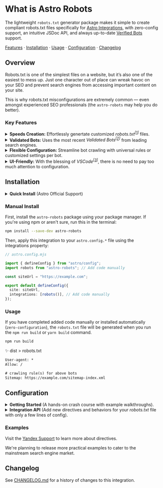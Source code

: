 # What is Astro Robots

The lightweight `robots.txt` generator package makes it simple to create compliant robots.txt files specifically for [Astro Integrations](https://astro.build/integrations/), with zero-config support, an intuitive JSDoc API, and always up-to-date [Verified Bots](https://radar.cloudflare.com/traffic/verified-bots) support.

[Features](#features) · [Installation](#installation) · [Usage](#usage) · [Configuration](#configuration) · [Changelog](/CHANGELOG.md)

## Overview

Robots.txt is one of the simplest files on a website, but it’s also one of the easiest to mess up. Just one character out of place can wreak havoc on your SEO and prevent search engines from accessing important content on your site.

This is why robots.txt misconfigurations are extremely common — even amongst experienced SEO professionals (the `astro-robots` may help you do better).

### Key Features

<details>
<summary><b>Speeds Creation:</b> Effortlessly genertate customized <i>robots.txt<sup>[<a href="https://www.rfc-editor.org/rfc/rfc9309.html" target="_blank">1</a>]</sup></i> files.</summary>
<br>

Just a few steps, our robot.txt generator allows you to easily create optimized and customized robots.txt files for your website.

- Conveniently manage bot access rules without coding.
- Supports setting crawling delay, allowing/blocking specified bots, etc.
- Smart automation to get optimized robots.txt without the hassle and guesswork.

<br>
</details>

<details>
<summary><b>Validated Bots:</b> Uses the most recent <i>Validated Bots<sup>[<a href="https://radar.cloudflare.com/traffic/verified-bots" target="_blank">2</a>]</sup></i> from leading search engines.</summary>
<br>

Stay ahead of the curve with the most up-to-date verified bot user-agents from search leaders like Google, Bing, Yahoo, Yandex, and Baidu.

- Uses latest verified bot user-agents from major search engines.
- Integrates real-world bot data to optimize for emerging bots.
- Saves time from manually tracking user-agent changes.

<br>
</details>

<details>
<summary><b>Flexible Configuration:</b> Streamline bot crawling with universal rules or customized settings per bot.</summary>
<br>

- Allows unified rule application OR customization per bot for flexibility
- Time-saving standardization is available but customization is also supported
- Full control whether through common or customized crawling rules.

<br>
</details>

<details>
<summary><b>UI-Friendly:</b> With the blessing of <i>VSCode<sup>[<a href="https://code.visualstudio.com/" target="_blank">3</a>]</sup></i>, there is no need to pay too much attention to configuration.</summary>
<br>

- VSCode integration means complex configs aren't required
- Streamlines process so users can concentrate on building

> For localization support, it is recommended that you install _Commment Translate<sup>[[3.1](https://marketplace.visualstudio.com/items?itemName=intellsmi.comment-translate)]</sup>_ for a better experience.

<br>
</details>

## Installation

<details>
<summary><b>Quick Install</b> (Astro Official Support)</summary><br>

Install the `astro-robots` package into any Astro project using your preferred package manager:

```sh
# Using NPM
$ npx astro add astro-robots

# Using Yarn
$ yarn astro add astro-robots

# Using PNPM
$ pnpx astro add astro-robots
```

<br>
</details>

### Manual Install

First, install the `astro-robots` package using your package manager. If you're using npm or aren't sure, run this in the terminal:

```sh
npm install --save-dev astro-robots
```

Then, apply this integration to your `astro.config.*` file using the integrations property:

```ts
// astro.config.mjs

import { defineConfig } from "astro/config";
import robots from "astro-robots"; // Add code manually

const siteUrl = "https://example.com";

export default defineConfig({
  site: siteUrl,
  integrations: [robots()], // Add code manually
});
```

### Usage

If you have completed added code manually or installed automatically (`zero-configuration`), the `robots.txt` file will be generated when you run the `npm run build` or `yarn build` command.

```sh
npm run build
```

✨ dist > robots.txt

```txt
User-agent: *
Allow: /

# crawling rule(s) for above bots
Sitemap: https://example.com/sitemap-index.xml
```

## Configuration

<details>

<summary><b>Getting Started</b> (A hands-on crash course with example walkthroughs).</summary><br>

To configure this integration, pass an object to the `robots()` function call in `astro.config.*` file.

```ts
const siteUrl = "https://example.com";

export default defineConfig({
  //...
  integrations: [
    robots({
      host: siteUrl.replace(/^https?:\/\/|:\d+/g, ""),
      sitemap: [
        "https://example.com/sitemap.xml",
        "https://www.example.com/sitemap.xml",
      ],
      policy: [
        {
          userAgent: [
            "Applebot",
            "Googlebot",
            "bingbot",
            "Yandex",
            "Yeti",
            "Baiduspider",
            "360Spider",
            "*",
          ],
          allow: ["/"],
          disallow: ["/admin", "/login"],
          crawlDelay: 5,
          cleanParam: ["sid /", "s /forum/showthread"],
        },
        {
          userAgent: "BLEXBot",
          disallow: ["/assets", "/uploades/1989-08-21/*jpg$"],
        },
      ],
    }),
  ],

  //...
});
```

With the above configuration you will get a `robots.txt` file as shown below.

✨ dist > robots.txt

```txt
User-agent: Applebot
User-agent: Googlebot
User-agent: bingbot
User-agent: Yandex
User-agent: Yeti
User-agent: Baiduspider
User-agent: 360Spider
User-agent: *
User-agent:
Allow: /
Disallow: /admin
Disallow: /login
Crawl-delay: 5
Clean-param: sid /
Clean-param: s /forum/showthread

User-agent: BLEXBot
Disallow: /assets
Disallow: /uploades/1989-08-21/*jpg$

# crawling rule(s) for above bots
Sitemap: https://example.com/sitemap.xml
Sitemap: https://www.example.com/sitemap.xml
Host: example.com
```

> **Note:** Some directives (`Host` `Clean-param` `Crawl-delay`) are only supported by a few crawlers. For example from February 22, 2018, Yandex ignores the Crawl-delay directive. To set the speed at which robots downloads the site pages, use the [Site crawl rate](https://yandex.com/support/webmaster/service/crawl-rate.html#crawl-rate) in Yandex.Webmaster.

<br>
</details>

<details>

<summary><b>Integration API</b> (Add new directives and behaviors for your <i>robots.txt</i> file with only a few lines of config).</summary><br>

Through the above examples, you must have understood how `astro-robots` works. Next, let us learn more about its interface.

|        Name         |                      Type                       | Required |           Default value            |   Directive   |
| :-----------------: | :---------------------------------------------: | :------: | :--------------------------------: | :-----------: |
|        host         |               `Boolean` `String`                |    No    |              `false`               |    `Host`     |
|       sitemap       |          `Boolean` `String` `String[]`          |    No    |               `true`               |   `Sitemap`   |
|      policy[]       |                    `Strig[]`                    |    No    | `[{ userAgent: '*', allow: '/' }]` |       -       |
| plicy[{userAgent}]  | `UserAgentType`<sup>[[4](#useragenttype)]</sup> |   Yes    |                 -                  | `User-agent`  |
|   plicy[{allow}]    |               `String` `String[]`               |    \*    |                 -                  |    `Allow`    |
|  plicy[{disAllow}]  |               `String` `String[]`               |    \*    |                 -                  |  `Disallow`   |
| plicy[{crawlDelay}] |                    `Number`                     | Optional |                 -                  | `Crawl-delay` |
| plicy[{cleanParam}] |               `String` `String[]`               | Optional |                 -                  | `Clean-param` |

> - `*` [ Optional ] At least one or more `allow` or `disallow` entries per rule.
> - `-` [ Undefinded ] There is no initial value in the default configuration.

#### UserAgentType

**type:** `UserAgentType` `(UserAgentType)[]`

- UserAgentType - `UnionTypes` Stored are the latest verified bots.
- (UserAgentType)[] - `UnionTypeArray` Make it work in array mode too.

```ts
export type UsertAgentType =
  | "*"
  | SearchEngines[keyof SearchEngines]
  | SocialNetwork[keyof SocialNetwork]
  | SearchEngineOptimization[keyof SearchEngineOptimization];
```

Still clueless, don't worry! We have powerful [JSDoc support](./dist/index.d.ts), whether you are an SEO expert or a novice, you can easily manage it.

</details>

### Examples

Visit the [Yandex Support](https://yandex.com/support/webmaster/controlling-robot/robots-txt.html#recommend) to learn more about directives.

We're planning to release more practical examples to cater to the mainstream search engine market.

## Changelog

See [CHANGELOG.md](CHANGELOG.md) for a history of changes to this integration.
